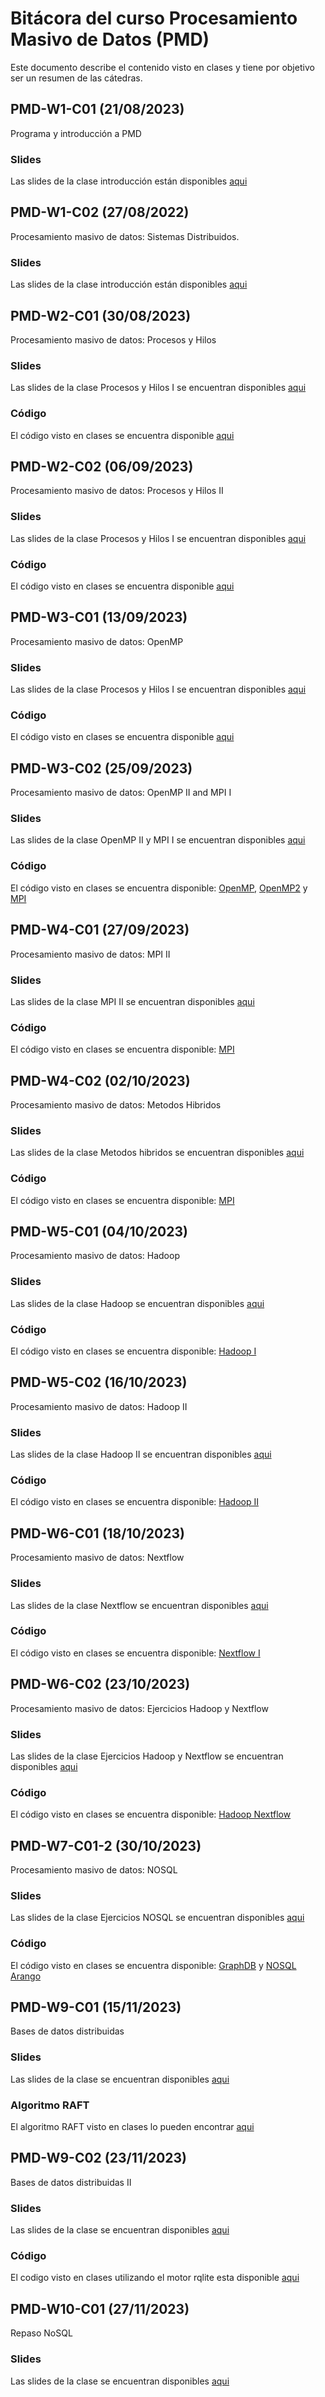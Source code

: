 # Bitácora del curso Procesamiento Masivo de Datos (PMD)

Este documento describe el contenido visto en clases y tiene por objetivo ser un resumen de las cátedras.

## PMD-W1-C01 (21/08/2023)

Programa y introducción a PMD

### Slides

Las slides de la clase introducción están disponibles [aqui](https://github.com/adigenova/uohpmd/blob/main/catedra/PMD-W1-C01/PMD-W1-C01-Int.pdf)

## PMD-W1-C02 (27/08/2022)

Procesamiento masivo de datos: Sistemas Distribuidos.

### Slides

Las slides de la clase introducción están disponibles [aqui](https://github.com/adigenova/uohpmd/blob/main/catedra/PMD-W1-C02/PMD-W1-C02-basic_concepts.pdf)

## PMD-W2-C01 (30/08/2023)

Procesamiento masivo de datos: Procesos y Hilos

### Slides

Las slides de la clase Procesos y Hilos I se encuentran disponibles [aqui](https://github.com/adigenova/uohpmd/blob/main/catedra/PMD-W2-C01/PMD-W2-C01-threadsI.pdf)

### Código

El código visto en clases se encuentra disponible [aqui](https://github.com/adigenova/uohpmd/blob/main/code/Threads_C.ipynb)

## PMD-W2-C02 (06/09/2023)

Procesamiento masivo de datos: Procesos y Hilos II

### Slides

Las slides de la clase Procesos y Hilos I se encuentran disponibles [aqui](https://github.com/adigenova/uohpmd/blob/main/catedra/PMD-W2-C02/PMD-W2-C02-threadsII.pdf)

### Código

El código visto en clases se encuentra disponible [aqui](https://github.com/adigenova/uohpmd/blob/main/code/Pthreads_CV.ipynb)

## PMD-W3-C01 (13/09/2023)

Procesamiento masivo de datos: OpenMP 

### Slides

Las slides de la clase Procesos y Hilos I se encuentran disponibles [aqui](https://github.com/adigenova/uohpmd/blob/main/catedra/PMD-W3-C01/PMD-W3-C01-OpenMP.pdf)

### Código

El código visto en clases se encuentra disponible [aqui](https://github.com/adigenova/uohpmd/blob/main/code/OpenMP.ipynb)

## PMD-W3-C02 (25/09/2023)

Procesamiento masivo de datos: OpenMP II and MPI I

### Slides

Las slides de la clase OpenMP II y  MPI I se encuentran disponibles [aqui](https://github.com/adigenova/uohpmd/blob/main/catedra/PMD-W3-C02/PMD-W4-C02-OpenMP-MPI.pdf)

### Código

El código visto en clases se encuentra disponible: [OpenMP](https://github.com/adigenova/uohpmd/blob/main/code/OpenMP.ipynb), [OpenMP2](https://github.com/adigenova/uohpmd/blob/main/code/OMP2.ipynb) y [MPI](https://github.com/adigenova/uohpmd/blob/main/code/MPI_I.ipynb)

## PMD-W4-C01 (27/09/2023)

Procesamiento masivo de datos: MPI II

### Slides

Las slides de la clase  MPI II se encuentran disponibles [aqui](https://github.com/adigenova/uohpmd/blob/main/catedra/PMD-W4-C01/PMD-W4-C01-MPI-II.pdf)

### Código

El código visto en clases se encuentra disponible: [MPI](https://github.com/adigenova/uohpmd/blob/main/code/MPI_II.ipynb)

## PMD-W4-C02 (02/10/2023)

Procesamiento masivo de datos: Metodos Hibridos

### Slides

Las slides de la clase  Metodos hibridos se encuentran disponibles [aqui](https://github.com/adigenova/uohpmd/blob/main/catedra/PMD-W4-C02/PMD-W5-C02-Hibrid.pdf)

### Código

El código visto en clases se encuentra disponible: [MPI](https://github.com/adigenova/uohpmd/blob/main/code/MPI_OPenMP.ipynb)


## PMD-W5-C01 (04/10/2023)

Procesamiento masivo de datos: Hadoop

### Slides

Las slides de la clase  Hadoop se encuentran disponibles [aqui](https://github.com/adigenova/uohpmd/blob/main/catedra/PMD-W5-C01/PMD-W6-C01-Haadoop.pdf)

### Código

El código visto en clases se encuentra disponible: [Hadoop I](https://github.com/adigenova/uohpmd/blob/main/code/HadoopI.ipynb)

## PMD-W5-C02 (16/10/2023)

Procesamiento masivo de datos: Hadoop II

### Slides

Las slides de la clase  Hadoop II se encuentran disponibles [aqui](https://github.com/adigenova/uohpmd/blob/main/catedra/PMD-W5-C02/PMD-W6-C02-HaadoopII.pdf)

### Código

El código visto en clases se encuentra disponible: [Hadoop II](https://github.com/adigenova/uohpmd/blob/main/code/HadoopII.ipynb)

## PMD-W6-C01 (18/10/2023)

Procesamiento masivo de datos: Nextflow

### Slides

Las slides de la clase  Nextflow se encuentran disponibles [aqui](https://github.com/adigenova/uohpmd/blob/main/catedra/PMD-W6-C01/PMD_nextflow_17102022.pdf)

### Código

El código visto en clases se encuentra disponible: [Nextflow I](https://github.com/adigenova/uohpmd/blob/main/code/NextflowI.ipynb)

## PMD-W6-C02 (23/10/2023)

Procesamiento masivo de datos: Ejercicios Hadoop y Nextflow

### Slides

Las slides de la clase Ejercicios Hadoop y Nextflow se encuentran disponibles [aqui](https://github.com/adigenova/uohpmd/blob/main/catedra/PMD-W6-C02/PMD_hadoop_nextflow.pdf)

### Código

El código visto en clases se encuentra disponible: [Hadoop Nextflow](https://github.com/adigenova/uohpmd/blob/main/code/Haddop_nextflow.ipynb)

## PMD-W7-C01-2 (30/10/2023)

Procesamiento masivo de datos: NOSQL

### Slides

Las slides de la clase Ejercicios NOSQL se encuentran disponibles [aqui](https://github.com/adigenova/uohpmd/blob/main/catedra/PMD-W7-C02/PMD-W7-C02-noSQL.pdf)

### Código

El código visto en clases se encuentra disponible: [GraphDB](https://github.com/adigenova/uohpmd/blob/main/code/Arango_GraphDB.ipynb) y [NOSQL Arango](https://github.com/adigenova/uohpmd/blob/main/code/NoSQL_ArangoDB_ejemplo.ipynb)

## PMD-W9-C01 (15/11/2023)

Bases de datos distribuidas

### Slides

Las slides de la clase se encuentran disponibles [aqui](https://github.com/adigenova/uohpmd/blob/main/catedra/PMD-W9-C01/PMD-W9-C01-ddb.pdf)

### Algoritmo RAFT

El algoritmo RAFT visto en clases lo pueden encontrar [aqui](https://thesecretlivesofdata.com/raft/)


## PMD-W9-C02 (23/11/2023)


Bases de datos distribuidas II

### Slides

Las slides de la clase se encuentran disponibles [aqui](https://github.com/adigenova/uohpmd/blob/main/catedra/PMD-W9-C02/PMD-W10-C01-ddb.pdf)

### Código

El codigo visto en clases utilizando el motor rqlite esta disponible [aqui](https://github.com/adigenova/uohpmd/blob/main/code/RQlite.md)

## PMD-W10-C01 (27/11/2023)

Repaso NoSQL

### Slides

Las slides de la clase se encuentran disponibles [aqui](https://github.com/adigenova/uohpmd/blob/main/catedra/PMD-W10-C01/PMD-W10-C02-ddb.pdf)




